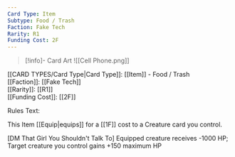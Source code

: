 ```yaml
---
Card Type: Item
Subtype: Food / Trash
Faction: Fake Tech
Rarity: R1
Funding Cost: 2F
---
```

> [!info]- Card Art
> ![[Cell Phone.png]]

[[CARD TYPES/Card Type|Card Type]]: [[Item]] - Food / Trash  
[[Faction]]: [[Fake Tech]]  
[[Rarity]]: [[R1]]  
[[Funding Cost]]: [[2F]]  

Rules Text:  

This Item [[Equip|equips]] for a [[1F]] cost to a Creature card you control.  

[DM That Girl You Shouldn't Talk To] Equipped creature receives -1000 HP;
Target creature you control gains +150 maximum HP  
